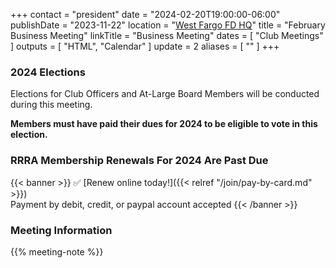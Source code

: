 +++
contact = "president"
date = "2024-02-20T19:00:00-06:00"
publishDate = "2023-11-22"
location = "[West Fargo FD HQ](/places/west-fargo-fire-department-headquarters/)"
title = "February Business Meeting"
linkTitle = "Business Meeting"
dates = [ "Club Meetings" ]
outputs = [ "HTML", "Calendar" ]
update = 2
aliases = [ "" ]
+++
### 2024 Elections

Elections for Club Officers and At-Large Board Members will be conducted
during this meeting.

**Members must have paid their dues for 2024 to be eligible to vote in this
election.**

### RRRA Membership Renewals For 2024 Are Past Due

{{< banner >}}
:white_check_mark: [Renew online today!]({{< relref "/join/pay-by-card.md" >}})
<br>
Payment by debit, credit, or paypal account accepted
{{< /banner >}}

### Meeting Information

{{% meeting-note %}}

